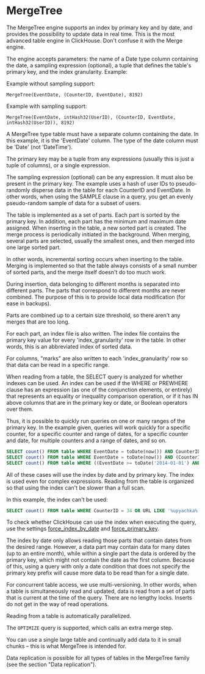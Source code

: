 <a name="table_engines-mergetree"></a>

# MergeTree

The MergeTree engine supports an index by primary key and by date, and provides the possibility to update data in real time.
This is the most advanced table engine in ClickHouse. Don't confuse it with the Merge engine.

The engine accepts parameters: the name of a Date type column containing the date, a sampling expression (optional), a tuple that defines the table's primary key, and the index granularity. Example:

Example without sampling support:

```text
MergeTree(EventDate, (CounterID, EventDate), 8192)
```

Example with sampling support:

```text
MergeTree(EventDate, intHash32(UserID), (CounterID, EventDate, intHash32(UserID)), 8192)
```

A MergeTree type table must have a separate column containing the date. In this example, it is the 'EventDate' column. The type of the date column must be 'Date' (not 'DateTime').

The primary key may be a tuple from any expressions (usually this is just a tuple of columns), or a single expression.

The sampling expression (optional) can be any expression. It must also be present in the primary key. The example uses a hash of user IDs to pseudo-randomly disperse data in the table for each CounterID and EventDate. In other words, when using the SAMPLE clause in a query, you get an evenly pseudo-random sample of data for a subset of users.

The table is implemented as a set of parts. Each part is sorted by the primary key. In addition, each part has the minimum and maximum date assigned. When inserting in the table, a new sorted part is created. The merge process is periodically initiated in the background. When merging, several parts are selected, usually the smallest ones, and then merged into one large sorted part.

In other words, incremental sorting occurs when inserting to the table. Merging is implemented so that the table always consists of a small number of sorted parts, and the merge itself doesn't do too much work.

During insertion, data belonging to different months is separated into different parts. The parts that correspond to different months are never combined. The purpose of this is to provide local data modification (for ease in backups).

Parts are combined up to a certain size threshold, so there aren't any merges that are too long.

For each part, an index file is also written. The index file contains the primary key value for every 'index_granularity' row in the table. In other words, this is an abbreviated index of sorted data.

For columns, "marks" are also written to each 'index_granularity' row so that data can be read in a specific range.

When reading from a table, the SELECT query is analyzed for whether indexes can be used.
An index can be used if the WHERE or PREWHERE clause has an expression (as one of the conjunction elements, or entirely) that represents an equality or inequality comparison operation, or if it has IN above columns that are in the primary key or date, or Boolean operators over them.

Thus, it is possible to quickly run queries on one or many ranges of the primary key. In the example given, queries will work quickly for a specific counter, for a specific counter and range of dates, for a specific counter and date, for multiple counters and a range of dates, and so on.

```sql
SELECT count() FROM table WHERE EventDate = toDate(now()) AND CounterID = 34
SELECT count() FROM table WHERE EventDate = toDate(now()) AND (CounterID = 34 OR CounterID = 42)
SELECT count() FROM table WHERE ((EventDate >= toDate('2014-01-01') AND EventDate <= toDate('2014-01-31')) OR EventDate = toDate('2014-05-01')) AND CounterID IN (101500, 731962, 160656) AND (CounterID = 101500 OR EventDate != toDate('2014-05-01'))
```

All of these cases will use the index by date and by primary key. The index is used even for complex expressions. Reading from the table is organized so that using the index can't be slower than a full scan.

In this example, the index can't be used:

```sql
SELECT count() FROM table WHERE CounterID = 34 OR URL LIKE '%upyachka%'
```

To check whether ClickHouse can use the index when executing the query, use the settings [ force_index_by_date](../operations/settings/settings.md#settings-settings-force_index_by_date)  and [ force_primary_key](../operations/settings/settings.md#settings-settings-force_primary_key).

The index by date only allows reading those parts that contain dates from the desired range. However, a data part may contain data for many dates (up to an entire month), while within a single part the data is ordered by the primary key, which might not contain the date as the first column. Because of this, using a query with only a date condition that does not specify the primary key prefix will cause more data to be read than for a single date.

For concurrent table access, we use multi-versioning. In other words, when a table is simultaneously read and updated, data is read from a set of parts that is current at the time of the query. There are no lengthy locks. Inserts do not get in the way of read operations.

Reading from a table is automatically parallelized.

The `OPTIMIZE` query is supported, which calls an extra merge step.

You can use a single large table and continually add data to it in small chunks – this is what MergeTree is intended for.

Data replication is possible for all types of tables in the MergeTree family (see the section "Data replication").

